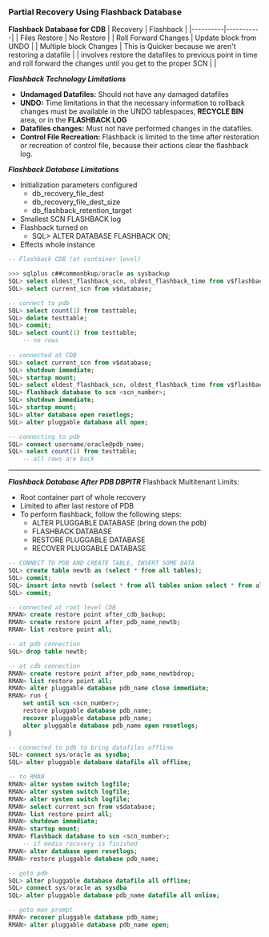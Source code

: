 ### Partial Recovery Using Flashback Database

**Flashback Database for CDB**
| Recovery | Flashback |
|----------|-----------|
| Files Restore | No Restore |
| Roll Forward Changes | Update block from UNDO |
| Multiple block Changes | This is Quicker because we aren't restoring a datafile |
| involves restore the datafiles to previous point in time and roll forward the changes until you get to the proper SCN | |


***Flashback Technology Limitations***
- __Undamaged Datafiles:__ Should not have any damaged datafiles
- __UNDO:__ Time limitations in that the necessary information to rollback changes must be available in the UNDO tablespaces, __RECYCLE BIN__ area, or in the __FLASHBACK LOG__
- __Datafiles changes:__ Must not have performed changes in the datafiles. 
- __Control File Recreation:__ Flashback is limited to the time after restoration or recreation of control file, because their actions clear the flashback log.

***Flashback Database Limitations***
- Initialization parameters configured
    - db_recovery_file_dest
    - db_recovery_file_dest_size
    - db_flashback_retention_target
- Smallest SCN FLASHBACK log
- Flashback turned on
    - SQL> ALTER DATABASE FLASHBACK ON;
- Effects whole instance

```SQL
-- Flashback CDB (at container level)

>>> sqlplus c##commonbkup/oracle as sysbackup
SQL> select oldest_flashback_scn, oldest_flashback_time from v$flashback_database_log;
SQL> select current_scn from v$database;

-- connect to pdb
SQL> select count(1) from testtable;
SQL> delete testtable;
SQL> commit;
SQL> select count(1) from testtable;
    -- no rows
    
-- connected at CDB
SQL> select current_scn from v$database;
SQL> shutdown immediate;
SQL> startup mount;
SQL> select oldest_flashback_scn, oldest_flashback_time from v$flashback_database_log;
SQL> flashback database to scn <scn_number>;
SQL> shutdown immediate;
SQL> startup mount;
SQL> alter database open resetlogs;
SQL> alter pluggable database all open;

-- connecting to pdb
SQL> connect username/oracle@pdb_name;
SQL> select count(1) from testtable;
    -- all rows are back

```

--------------------------------

***Flashback Database After PDB DBPITR***
Flashback Multitenant Limits:
- Root container part of whole recovery
- Limited to after last restore of PDB
- To perform flashback, follow the following steps:
    - ALTER PLUGGABLE DATABASE (bring down the pdb)
    - FLASHBACK DATABASE 
    - RESTORE PLUGGABLE DATABASE
    - RECOVER PLUGGABLE DATABASE


```SQL
-- CONNECT TO PDB AND CREATE TABLE, INSERT SOME DATA 
SQL> create table newtb as (select * from all tables);
SQL> commit;
SQL> insert into newtb (select * from all tables union select * from all_tables);
SQL> commit;

-- connected at root level CDB
RMAN> create restore point after_cdb_backup;
RMAN> create restore point after_pdb_name_newtb;
RMAN> list restore point all;

-- at pdb connection
SQL> drop table newtb;

-- at cdb connection
RMAN> create restore point after_pdb_name_newtbdrop;
RMAN> list restore point all;
RMAN> alter pluggable database pdb_name close immediate;
RMAN> run {
    set until scn <scn_number>;
    restore pluggable database pdb_name;
    recover pluggable database pdb_name;
    alter pluggable database pdb_name open resetlogs;
}

-- connected to pdb to bring datafiles offline
SQL> connect sys/oracle as sysdba;
SQL> alter pluggable database datafile all offline;

-- to RMAN
RMAN> alter system switch logfile;
RMAN> alter system switch logfile;
RMAN> alter system switch logfile;
RMAN> select current_scn from v$database;
RMAN> list restore point all;
RMAN> shutdown immediate;
RMAN> startup mount;
RMAN> flashback database to scn <scn_number>;
    -- if media recovery is finished
RMAN> alter database open resetlogs;
RMAN> restore pluggable database pdb_name;

-- goto pdb
SQL> alter pluggable database datafile all offline;
SQL> connect sys/oracle as sysdba
SQL> alter pluggable database pdb_name datafile all online;

-- goto man prompt
RMAN> recover pluggable database pdb_name;
RMAN> alter pluggable database pdb_name open;

```